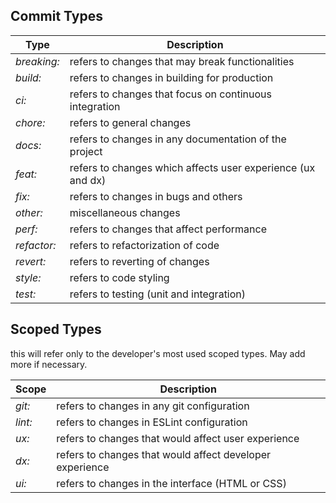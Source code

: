 ## Commit Types

Type		| Description
--- | ---
*breaking:* | refers to changes that may break functionalities
*build:*	| refers to changes in building for production
*ci:*		| refers to changes that focus on continuous integration
*chore:*	| refers to general changes
*docs:*		| refers to changes in any documentation of the project
*feat:*		| refers to changes which affects user experience (ux and dx)
*fix:*		| refers to changes in bugs and others
*other:*	| miscellaneous changes
*perf:*		| refers to changes that affect performance
*refactor:*	| refers to refactorization of code
*revert:*	| refers to reverting of changes
*style:*	| refers to code styling
*test:*		| refers to testing (unit and integration)

## Scoped Types

this will refer only to the developer's most used scoped types. May add more if necessary.


Scope		| Description
--- | ---
*git:*		| refers to changes in any git configuration
*lint:*		| refers to changes in ESLint configuration
*ux:*		| refers to changes that would affect user experience
*dx:*		| refers to changes that would affect developer experience
*ui:*		| refers to changes in the interface (HTML or CSS)
